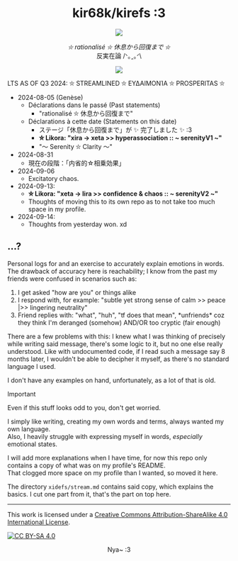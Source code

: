 <h1 align="center">kir68k/kirefs :3</h1>
<p align="center">
    <img src="https://seal.stylism.moe/get/@kir68k.gh.kirefs?theme=asoul" />
</p>
<p align="center">
    <i>⛥ rationalisé ⛥ 休息から回復まで ⛥</i><br>
    反実在論 /ᐠ｡ꞈ｡ᐟ\<br>
</p>
<p align="center">
    <a href="https://creativecommons.org/licenses/by-sa/4.0/">
        <img src="https://img.shields.io/badge/License-CC%20BY--SA%204.0-FF4783.svg">
    </a>
</p>

LTS AS OF Q3 2024: ⛥ STREAMLINED ⛥ ΕΥΔΑΙΜΟΝΊΑ ⛥ PROSPERITAS ⛥
- 2024-08-05 (Genèse)
  - Déclarations dans le passé (Past statements)
    - "rationalisé ⛥ 休息から回復まで"
  - Déclarations à cette date (Statements on this date)
    - ステージ「休息から回復まで」が :sparkles: 完了しました :sparkles: :3
    - **⛥ Likora: "xira -> xeta >> hyperassociation :: ~ serenityV1 ~"**
    - "～ Serenity ⛥ Clarity ～"
- 2024-08-31
  - 現在の段階：「内省的☆相乗効果」
- 2024-09-06
  - Excitatory chaos.
- 2024-09-13:
  - **⛥ Likora: "xeta -> lira >> confidence & chaos :: ~ serenityV2 ~"**
  - Thoughts of moving this to its own repo as to not take too much space in my profile.
- 2024-09-14:
    - Thoughts from yesterday won. xd

## ...?
Personal logs for and an exercise to accurately explain emotions in words. The drawback of accuracy here is reachability; I know from the past my friends were confused in scenarios such as:
1. I get asked "how are you" or things alike
2. I respond with, for example: "subtle yet strong sense of calm >> peace |>> lingering neutrality"
3. Friend replies with: "what", "huh", "tf does that mean", \*unfriends\* coz they think I'm deranged (somehow) AND/OR too cryptic (fair enough)

There are a few problems with this: I knew what I was thinking of precisely while writing said message, there's some logic to it, but no one else really understood.
Like with undocumented code, if I read such a message say 8 months later, I wouldn't be able to decipher it myself, as there's no standard language I used.

I don't have any examples on hand, unfortunately, as a lot of that is old.
> [!IMPORTANT]
> Even if this stuff looks odd to you, don't get worried.
>
> I simply like writing, creating my own words and terms, always wanted my own language.\
> Also, I heavily struggle with expressing myself in words, *especially* emotional states.

I will add more explanations when I have time, for now this repo only contains a copy of what was on my profile's README.  
That clogged more space on my profile than I wanted, so moved it here.

The directory `xidefs/stream.md` contains said copy, which explains the basics. I cut one part from it, that's the part on top here.

<hr>

This work is licensed under a
[Creative Commons Attribution-ShareAlike 4.0 International License][cc-by-sa].

[![CC BY-SA 4.0][cc-by-sa-image]][cc-by-sa]

[cc-by-sa]: http://creativecommons.org/licenses/by-sa/4.0/
[cc-by-sa-image]: https://licensebuttons.net/l/by-sa/4.0/88x31.png

<p align="center">
    Nya~ :3
</p>
